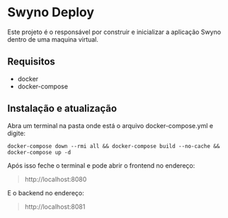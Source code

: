 # Swyno Deploy

Este projeto é o responsável por construir e inicializar a aplicação Swyno dentro de uma maquina virtual.

## Requisitos

- docker
- docker-compose

## Instalação e atualização

Abra um terminal na pasta onde está o arquivo docker-compose.yml e digite:

```
docker-compose down --rmi all && docker-compose build --no-cache && docker-compose up -d
```
Após isso feche o terminal e pode abrir o frontend no endereço:

> http://localhost:8080

E o backend no endereço:

> http://localhost:8081
